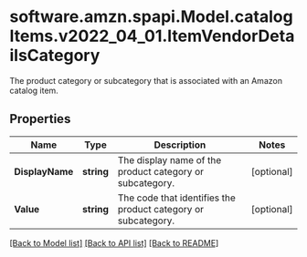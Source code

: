 # software.amzn.spapi.Model.catalogItems.v2022_04_01.ItemVendorDetailsCategory
The product category or subcategory that is associated with an Amazon catalog item.

## Properties

Name | Type | Description | Notes
------------ | ------------- | ------------- | -------------
**DisplayName** | **string** | The display name of the product category or subcategory. | [optional] 
**Value** | **string** | The code that identifies the product category or subcategory. | [optional] 

[[Back to Model list]](../README.md#documentation-for-models) [[Back to API list]](../README.md#documentation-for-api-endpoints) [[Back to README]](../README.md)

